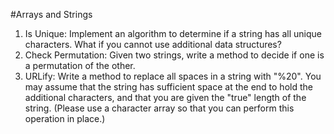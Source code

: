 #Arrays and Strings

1. Is Unique: Implement an algorithm to determine if a string has all unique characters. What if you cannot use additional data structures?
2. Check Permutation: Given two strings, write a method to decide if one is a permutation of the other.
3. URLify: Write a method to replace all spaces in a string with "%20". You may assume that the string has sufficient space at the end to hold the additional characters, and that you are given the "true" length of the string. (Please use a character array so that you can perform this operation in place.)
